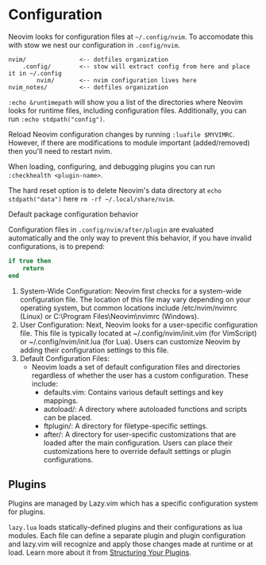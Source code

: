 # Configuration

Neovim looks for configuration files at `~/.config/nvim`. To accomodate this with stow we nest our configuration in `.config/nvim`. 

```text
nvim/               <-- dotfiles organization
    .config/        <-- stow will extract config from here and place it in ~/.config
        nvim/       <-- nvim configuration lives here
nvim_notes/         <-- dotfiles organization
```

`:echo &runtimepath` will show you a list of the directories where Neovim looks for runtime files, including configuration files. Additionally, you can run `:echo stdpath("config")`.

Reload Neovim configuration changes by running `:luafile $MYVIMRC`. However, if there are modifications to module important (added/removed) then you'll need to restart nvim.

When loading, configuring, and debugging plugins you can run `:checkhealth <plugin-name>`.

The hard reset option is to delete Neovim's data directory at `echo stdpath("data")` here `rm -rf ~/.local/share/nvim`.

Default package configuration behavior

Configuration files in `.config/nvim/after/plugin` are evaluated automatically and the only way to prevent this behavior, if you have invalid configurations, is to prepend:

```lua
if true then
	return
end
```

1. System-Wide Configuration:
    Neovim first checks for a system-wide configuration file. The location of this file may vary depending on your operating system, but common locations include /etc/nvim/nvimrc (Linux) or C:\Program Files\Neovim\nvimrc (Windows).
2. User Configuration:
    Next, Neovim looks for a user-specific configuration file. This file is typically located at ~/.config/nvim/init.vim (for VimScript) or ~/.config/nvim/init.lua (for Lua). Users can customize Neovim by adding their configuration settings to this file.
3. Default Configuration Files:
    - Neovim loads a set of default configuration files and directories regardless of whether the user has a custom configuration. These include:
        - defaults.vim: Contains various default settings and key mappings.
        - autoload/: A directory where autoloaded functions and scripts can be placed.
        - ftplugin/: A directory for filetype-specific settings.
        - after/: A directory for user-specific customizations that are loaded after the main configuration. Users can place their customizations here to override default settings or plugin configurations.

## Plugins

Plugins are managed by Lazy.vim which has a specific configuration system for plugins.

`lazy.lua` loads statically-defined plugins and their configurations as lua modules. Each file can define a separate plugin and plugin configuration and lazy.vim will recognize and apply those changes made at runtime or at load. Learn more about it from [Structuring Your Plugins](https://github.com/folke/lazy.nvim?tab=readme-ov-file#-structuring-your-plugins).
